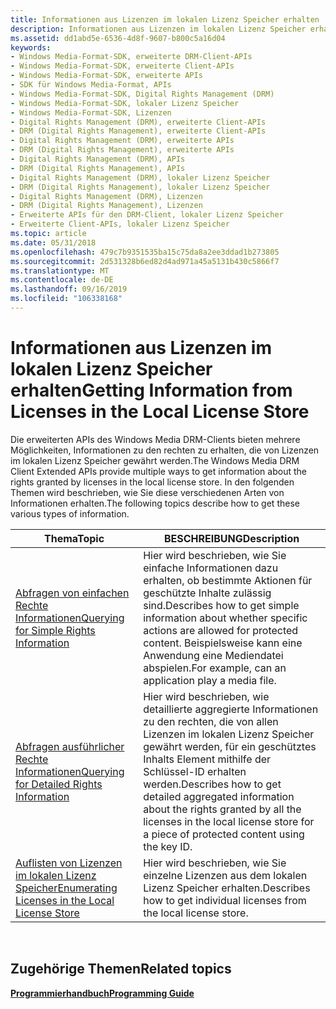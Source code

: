 ```yaml
---
title: Informationen aus Lizenzen im lokalen Lizenz Speicher erhalten
description: Informationen aus Lizenzen im lokalen Lizenz Speicher erhalten
ms.assetid: dd1abd5e-6536-4d8f-9607-b800c5a16d04
keywords:
- Windows Media-Format-SDK, erweiterte DRM-Client-APIs
- Windows Media-Format-SDK, erweiterte Client-APIs
- Windows Media-Format-SDK, erweiterte APIs
- SDK für Windows Media-Format, APIs
- Windows Media-Format-SDK, Digital Rights Management (DRM)
- Windows Media-Format-SDK, lokaler Lizenz Speicher
- Windows Media-Format-SDK, Lizenzen
- Digital Rights Management (DRM), erweiterte Client-APIs
- DRM (Digital Rights Management), erweiterte Client-APIs
- Digital Rights Management (DRM), erweiterte APIs
- DRM (Digital Rights Management), erweiterte APIs
- Digital Rights Management (DRM), APIs
- DRM (Digital Rights Management), APIs
- Digital Rights Management (DRM), lokaler Lizenz Speicher
- DRM (Digital Rights Management), lokaler Lizenz Speicher
- Digital Rights Management (DRM), Lizenzen
- DRM (Digital Rights Management), Lizenzen
- Erweiterte APIs für den DRM-Client, lokaler Lizenz Speicher
- Erweiterte Client-APIs, lokaler Lizenz Speicher
ms.topic: article
ms.date: 05/31/2018
ms.openlocfilehash: 479c7b9351535ba15c75da8a2ee3ddad1b273805
ms.sourcegitcommit: 2d531328b6ed82d4ad971a45a5131b430c5866f7
ms.translationtype: MT
ms.contentlocale: de-DE
ms.lasthandoff: 09/16/2019
ms.locfileid: "106338168"
---
```

# <a name="getting-information-from-licenses-in-the-local-license-store"></a><span data-ttu-id="0a66b-122">Informationen aus Lizenzen im lokalen Lizenz Speicher erhalten</span><span class="sxs-lookup"><span data-stu-id="0a66b-122">Getting Information from Licenses in the Local License Store</span></span>

<span data-ttu-id="0a66b-123">Die erweiterten APIs des Windows Media DRM-Clients bieten mehrere Möglichkeiten, Informationen zu den rechten zu erhalten, die von Lizenzen im lokalen Lizenz Speicher gewährt werden.</span><span class="sxs-lookup"><span data-stu-id="0a66b-123">The Windows Media DRM Client Extended APIs provide multiple ways to get information about the rights granted by licenses in the local license store.</span></span> <span data-ttu-id="0a66b-124">In den folgenden Themen wird beschrieben, wie Sie diese verschiedenen Arten von Informationen erhalten.</span><span class="sxs-lookup"><span data-stu-id="0a66b-124">The following topics describe how to get these various types of information.</span></span>



| <span data-ttu-id="0a66b-125">Thema</span><span class="sxs-lookup"><span data-stu-id="0a66b-125">Topic</span></span>                                                                                                  | <span data-ttu-id="0a66b-126">BESCHREIBUNG</span><span class="sxs-lookup"><span data-stu-id="0a66b-126">Description</span></span>                                                                                                                                                                     |
|--------------------------------------------------------------------------------------------------------|---------------------------------------------------------------------------------------------------------------------------------------------------------------------------------|
| [<span data-ttu-id="0a66b-127">Abfragen von einfachen Rechte Informationen</span><span class="sxs-lookup"><span data-stu-id="0a66b-127">Querying for Simple Rights Information</span></span>](querying-for-simple-rights-information.md)                   | <span data-ttu-id="0a66b-128">Hier wird beschrieben, wie Sie einfache Informationen dazu erhalten, ob bestimmte Aktionen für geschützte Inhalte zulässig sind.</span><span class="sxs-lookup"><span data-stu-id="0a66b-128">Describes how to get simple information about whether specific actions are allowed for protected content.</span></span> <span data-ttu-id="0a66b-129">Beispielsweise kann eine Anwendung eine Mediendatei abspielen.</span><span class="sxs-lookup"><span data-stu-id="0a66b-129">For example, can an application play a media file.</span></span>                    |
| [<span data-ttu-id="0a66b-130">Abfragen ausführlicher Rechte Informationen</span><span class="sxs-lookup"><span data-stu-id="0a66b-130">Querying for Detailed Rights Information</span></span>](querying-for-detailed-rights-information.md)               | <span data-ttu-id="0a66b-131">Hier wird beschrieben, wie detaillierte aggregierte Informationen zu den rechten, die von allen Lizenzen im lokalen Lizenz Speicher gewährt werden, für ein geschütztes Inhalts Element mithilfe der Schlüssel-ID erhalten werden.</span><span class="sxs-lookup"><span data-stu-id="0a66b-131">Describes how to get detailed aggregated information about the rights granted by all the licenses in the local license store for a piece of protected content using the key ID.</span></span> |
| [<span data-ttu-id="0a66b-132">Auflisten von Lizenzen im lokalen Lizenz Speicher</span><span class="sxs-lookup"><span data-stu-id="0a66b-132">Enumerating Licenses in the Local License Store</span></span>](enumerating-licenses-in-the-local-license-store.md) | <span data-ttu-id="0a66b-133">Hier wird beschrieben, wie Sie einzelne Lizenzen aus dem lokalen Lizenz Speicher erhalten.</span><span class="sxs-lookup"><span data-stu-id="0a66b-133">Describes how to get individual licenses from the local license store.</span></span>                                                                                                          |



 

## <a name="related-topics"></a><span data-ttu-id="0a66b-134">Zugehörige Themen</span><span class="sxs-lookup"><span data-stu-id="0a66b-134">Related topics</span></span>

<dl> <dt>

[<span data-ttu-id="0a66b-135">**Programmierhandbuch**</span><span class="sxs-lookup"><span data-stu-id="0a66b-135">**Programming Guide**</span></span>](drm-programming-guide.md)
</dt> </dl>

 

 




